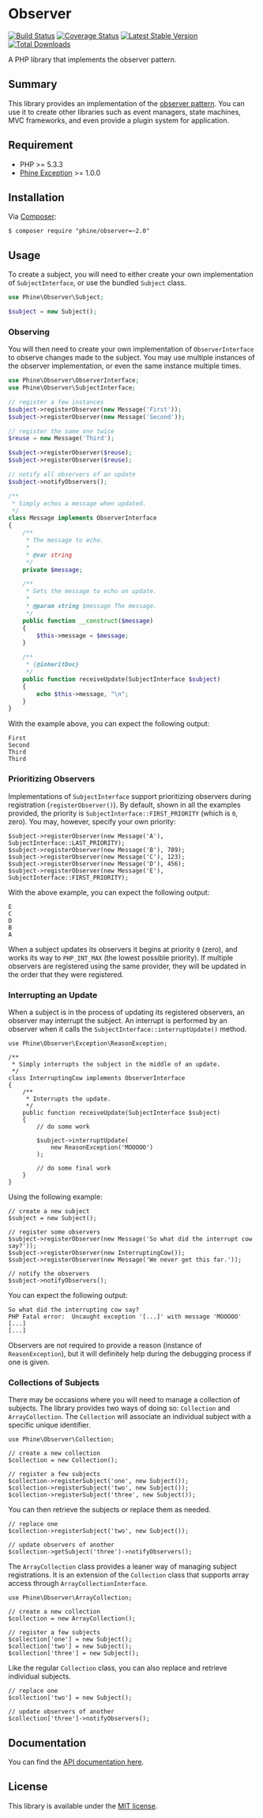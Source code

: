 Observer
========

[![Build Status][]](https://travis-ci.org/phine/lib-observer)
[![Coverage Status][]](https://coveralls.io/r/phine/lib-observer)
[![Latest Stable Version][]](https://packagist.org/packages/phine/observer)
[![Total Downloads][]](https://packagist.org/packages/phine/observer)

A PHP library that implements the observer pattern.

Summary
-------

This library provides an implementation of the [observer pattern][]. You can
use it to create other libraries such as event managers, state machines, MVC
frameworks, and even provide a plugin system for application.

Requirement
-----------

- PHP >= 5.3.3
- [Phine Exception][] >= 1.0.0

Installation
------------

Via [Composer][]:

    $ composer require "phine/observer=~2.0"

Usage
-----

To create a subject, you will need to either create your own implementation
of `SubjectInterface`, or use the bundled `Subject` class.

```php
use Phine\Observer\Subject;

$subject = new Subject();
```

### Observing

You will then need to create your own implementation of `ObserverInterface`
to observe changes made to the subject. You may use multiple instances of
the observer implementation, or even the same instance multiple times.

```php
use Phine\Observer\ObserverInterface;
use Phine\Observer\SubjectInterface;

// register a few instances
$subject->registerObserver(new Message('First'));
$subject->registerObserver(new Message('Second'));

// register the same one twice
$reuse = new Message('Third');

$subject->registerObserver($reuse);
$subject->registerObserver($reuse);

// notify all observers of an update
$subject->notifyObservers();

/**
 * Simply echos a message when updated.
 */
class Message implements ObserverInterface
{
    /**
     * The message to echo.
     *
     * @var string
     */
    private $message;

    /**
     * Sets the message to echo on update.
     *
     * @param string $message The message.
     */
    public function __construct($message)
    {
        $this->message = $message;
    }

    /**
     * {@inheritDoc}
     */
    public function receiveUpdate(SubjectInterface $subject)
    {
        echo $this->message, "\n";
    }
}
```

With the example above, you can expect the following output:

    First
    Second
    Third
    Third

### Prioritizing Observers

Implementations of `SubjectInterface` support prioritizing observers during
registration (`registerObserver()`). By default, shown in all the examples
provided, the priority is `SubjectInterface::FIRST_PRIORITY` (which is `0`,
zero). You may, however, specify your own priority:

    $subject->registerObserver(new Message('A'), SubjectInterface::LAST_PRIORITY);
    $subject->registerObserver(new Message('B'), 789);
    $subject->registerObserver(new Message('C'), 123);
    $subject->registerObserver(new Message('D'), 456);
    $subject->registerObserver(new Message('E'), SubjectInterface::FIRST_PRIORITY);

With the above example, you can expect the following output:

    E
    C
    D
    B
    A

When a subject updates its observers it begins at priority `0` (zero), and works
its way to `PHP_INT_MAX` (the lowest possible priority). If multiple observers
are registered using the same provider, they will be updated in the order that
they were registered.

### Interrupting an Update

When a subject is in the process of updating its registered observers, an
observer may interrupt the subject. An interrupt is performed by an observer
when it calls the `SubjectInterface::interruptUpdate()` method.

    use Phine\Observer\Exception\ReasonException;

    /**
     * Simply interrupts the subject in the middle of an update.
     */
    class InterruptingCow implements ObserverInterface
    {
        /**
         * Interrupts the update.
         */
        public function receiveUpdate(SubjectInterface $subject)
        {
            // do some work

            $subject->interruptUpdate(
                new ReasonException('MOOOOO')
            );

            // do some final work
        }
    }

Using the following example:

    // create a new subject
    $subject = new Subject();

    // register some observers
    $subject->registerObserver(new Message('So what did the interrupt cow say?'));
    $subject->registerObserver(new InterruptingCow());
    $subject->registerObserver(new Message('We never get this far.'));

    // notify the observers
    $subject->notifyObservers();

You can expect the following output:

    So what did the interrupting cow say?
    PHP Fatal error:  Uncaught exception '[...]' with message 'MOOOOO' [...]
    [...]

Observers are not required to provide a reason (instance of `ReasonException`),
but it will definitely help during the debugging process if one is given.

### Collections of Subjects

There may be occasions where you will need to manage a collection of subjects.
The library provides two ways of doing so: `Collection` and `ArrayCollection`.
The `Collection` will associate an individual subject with a specific unique
identifier.

    use Phine\Observer\Collection;

    // create a new collection
    $collection = new Collection();

    // register a few subjects
    $collection->registerSubject('one', new Subject());
    $collection->registerSubject('two', new Subject());
    $collection->registerSubject('three', new Subject());

You can then retrieve the subjects or replace them as needed.

    // replace one
    $collection->registerSubject('two', new Subject());

    // update observers of another
    $collection->getSubject('three')->notifyObservers();

The `ArrayCollection` class provides a leaner way of managing subject
registrations. It is an extension of the `Collection` class that supports
array access through `ArrayCollectionInterface`.

    use Phine\Observer\ArrayCollection;

    // create a new collection
    $collection = new ArrayCollection();

    // register a few subjects
    $collection['one'] = new Subject();
    $collection['two'] = new Subject();
    $collection['three'] = new Subject();

Like the regular `Collection` class, you can also replace and retrieve
individual subjects.

    // replace one
    $collection['two'] = new Subject();

    // update observers of another
    $collection['three']->notifyObservers();

Documentation
-------------

You can find the [API documentation here][].

License
-------

This library is available under the [MIT license](LICENSE).

[Build Status]: https://travis-ci.org/phine/lib-observer.png?branch=master
[Coverage Status]: https://coveralls.io/repos/phine/lib-observer/badge.png
[Latest Stable Version]: https://poser.pugx.org/phine/observer/v/stable.png
[Total Downloads]: https://poser.pugx.org/phine/observer/downloads.png
[observer pattern]: http://en.wikipedia.org/wiki/Observer_pattern
[Phine Exception]: https://github.com/phine/lib-exception
[Composer]: http://getcomposer.org/
[API documentation here]: http://phine.github.io/lib-observer
